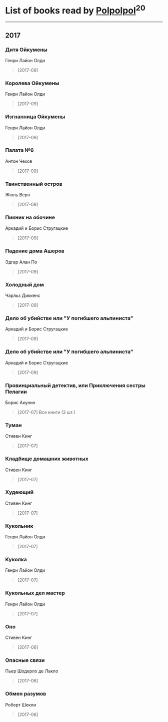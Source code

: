 # List of books read by [Polpolpol](https://plus.google.com/103995186316826099543)<sup>20</sup>
---

## 2017

### Дитя Ойкумены
Генри Лайон Олди
> [2017-09] 


### Королева Ойкумены
Генри Лайон Олди
> [2017-09] 


### Изгнанница Ойкумены
Генри Лайон Олди
> [2017-09] 


### Палата №6
Антон Чехов
> [2017-09] 


### Таинственный остров
Жюль Верн
> [2017-09] 


### Пикник на обочине
Аркадий и Борис Стругацкие
> [2017-09] 


### Падение дома Ашеров
Эдгар Алан По
> [2017-09] 


### Холодный дом
Чарльз Диккенс
> [2017-09] 


### Дело об убийстве или "У погибшего альпиниста"
Аркадий и Борис Стругацкие
> [2017-09] 


### Дело об убийстве или "У погибшего альпиниста"
Аркадий и Борис Стругацкие
> [2017-09] 


### Провинциальный детектив, или Приключения сестры Пелагии
Борис Акунин
> [2017-07] Все книги (3 шт.)


### Туман
Стивен Кинг
> [2017-07] 


### Кладбище домашних животных
Стивен Кинг
> [2017-07] 


### Худеющий
Стивен Кинг
> [2017-07] 


### Кукольник
Генри Лайон Олди
> [2017-07] 


### Куколка
Генри Лайон Олди
> [2017-07] 


### Кукольных дел мастер
Генри Лайон Олди
> [2017-07] 


### Оно
Стивен Кинг
> [2017-06] 


### Опасные связи
Пьер Шодерло де Лакло
> [2017-06] 


### Обмен разумов
Роберт Шекли
> [2017-06] 



